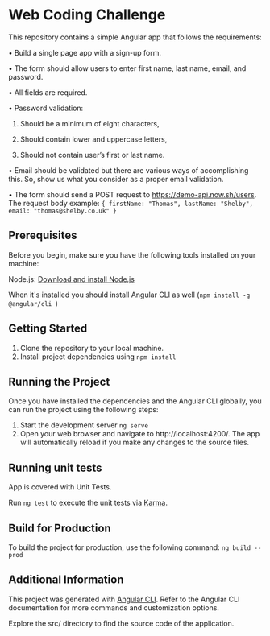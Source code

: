 # Web Coding Challenge

This repository contains a simple Angular app that follows the requirements:

• Build a single page app with a sign-up form.

• The form should allow users to enter first name, last name, email, and password.

• All fields are required.

• Password validation:

1. Should be a minimum of eight characters,

2. Should contain lower and uppercase letters,

3. Should not contain user’s first or last name.

• Email should be validated but there are various ways of accomplishing this. So, show us what
you consider as a proper email validation.

• The form should send a POST request to https://demo-api.now.sh/users. The request body
example:
`{
firstName: "Thomas",
lastName: "Shelby",
email: "thomas@shelby.co.uk"
}`


## Prerequisites

Before you begin, make sure you have the following tools installed on your machine:

Node.js: [Download and install Node.js](https://nodejs.org/en/)

When it's installed you should install Angular CLI as well (`npm install -g @angular/cli
`)

## Getting Started
1. Clone the repository to your local machine.
2. Install project dependencies using `npm install`

## Running the Project

Once you have installed the dependencies and the Angular CLI globally, you can run the project using the following steps:
1. Start the development server `ng serve`
2. Open your web browser and navigate to http://localhost:4200/. The app will automatically reload if you make any changes to the source files.

## Running unit tests
App is covered with Unit Tests.

Run `ng test` to execute the unit tests via [Karma](https://karma-runner.github.io).

## Build for Production
To build the project for production, use the following command: `ng build --prod
`

## Additional Information

This project was generated with [Angular CLI](https://angular.io/cli). Refer to the Angular CLI documentation for more commands and customization options.

Explore the src/ directory to find the source code of the application.
